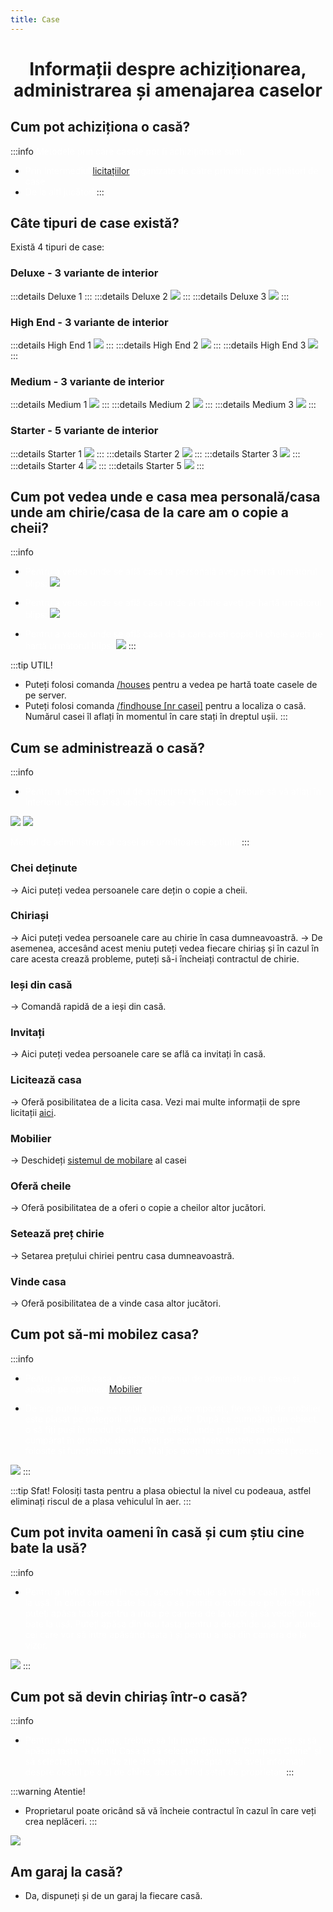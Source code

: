 ```yaml
---
title: Case
---
```

<script setup> 
    import KeyIcon from '../.vitepress/components/KeyIcon.vue'
    import Videos from '../.vitepress/components//Videos.vue';
</script>


# <span class="title-font"><center>Informații despre achiziționarea, administrarea și amenajarea caselor</center></span>

## <span class="header-font">Cum pot achiziționa o casă?</span>

:::info
<span style="color:white">Metodele prin care casele pot fi achiziționate sunt:</span>

- <span style="color:white">Prin intermediul [licitațiilor](auction) organizate de către primărie/alți deținători de case</span>
- <span style="color:white">De la alți jucători</span>
:::

## <span class="header-font">Câte tipuri de case există?</span>

Există 4 tipuri de case:

### <span class="header-font">Deluxe - 3 variante de interior</span>
:::details Deluxe 1
<Videos video-source="https://www.youtube.com/watch?v=k_ouUXLj2fY" />
:::
:::details Deluxe 2
![](https://i.imgur.com/NxzJofO.gif)
:::
:::details Deluxe 3
![](https://i.imgur.com/K9PQ8EP.gif)
:::
### <span class="header-font">High End - 3 variante de interior</span>
:::details High End 1
![](https://i.imgur.com/no8kpIT.gif)
:::
:::details High End 2
![](https://i.imgur.com/FDaPmsA.gif)
:::
:::details High End 3
![](https://i.imgur.com/LSq4i1R.gif)
:::
### <span class="header-font">Medium - 3 variante de interior</span>
:::details Medium 1
![](https://i.imgur.com/ETuHKOJ.gif)
:::
:::details Medium 2
![](https://i.imgur.com/SHuw6mm.gif)
:::
:::details Medium 3
![](https://i.imgur.com/u71HNRg.gif)
:::
### <span class="header-font">Starter - 5 variante de interior</span>
:::details Starter 1
![](https://i.imgur.com/YVQEVeT.gif)
:::
:::details Starter 2
![](https://i.imgur.com/oPuq0gG.gif)
:::
:::details Starter 3
![](https://i.imgur.com/iTutsOW.gif)
:::
:::details Starter 4
![](https://i.imgur.com/6DR4Yd6.gif)
:::
:::details Starter 5
![](https://i.imgur.com/j2uq8EG.gif)
:::

## <span class="header-font">Cum pot vedea unde e casa mea personală/casa unde am chirie/casa de la care am o copie a cheii?</span>

:::info
- <span style="color:white">Pentru a vedea unde se află casa ta personală aveți pe hartă următorul blips:</span>
![](https://i.imgur.com/x101KQM.png)

- <span style="color:white">Pentru a vedea unde se află casa unde ai chirie aveți pe hartă următorul blips:</span>
![](https://i.imgur.com/q490CkC.png)

- <span style="color:white">Pentru a vedea unde se află casa de la care aveți copie la cheie aveți pe hartă următorul blips:</span>
![](https://i.imgur.com/W8BZwkZ.png)
:::

:::tip UTIL!
- Puteți folosi comanda [/houses](/informatii/comenzi#houses) pentru a vedea pe hartă toate casele de pe server.
- Puteți folosi comanda [/findhouse [nr casei]](/informatii/comenzi#houses) pentru a localiza o casă. Numărul casei îl aflați în momentul în care stați în dreptul ușii.
:::

## <span class="header-font">Cum se administrează o casă?</span>

:::info
- <span style="color:white">Pentru a deschide meniul de administrare al casei, trebuie să vă aflați în interiorul acesteia și să apăsați tasta <KeyIcon keyType="k"/> -> Meniu Casa.</span>

![](https://i.imgur.com/IIg1K1P.png)
![](https://i.imgur.com/WYDmIL4.png)

<span style="color:white">Meniul de administrare al casei are următoarele opțiuni:</span>
:::

### <span class="header-font">Chei deținute</span>
-> Aici puteți vedea persoanele care dețin o copie a cheii.

### <span class="header-font">Chiriași</span>
-> Aici puteți vedea persoanele care au chirie în casa dumneavoastră.
-> De asemenea, accesând acest meniu puteți vedea fiecare chiriaș și în cazul în care acesta crează probleme, puteți să-i încheiați contractul de chirie.

### <span class="header-font">Ieși din casă</span>
-> Comandă rapidă de a ieși din casă.

### <span class="header-font">Invitați</span>
-> Aici puteți vedea persoanele care se află ca invitați în casă.

### <span class="header-font">Licitează casa</span>
-> Oferă posibilitatea de a licita casa. Vezi mai multe informații de spre licitații [aici](auction).

### <span class="header-font">Mobilier</span>
-> Deschideți [sistemul de mobilare](#cum-pot-sa-mi-mobilez-casa) al casei

### <span class="header-font">Oferă cheile</span>
-> Oferă posibilitatea de a oferi o copie a cheilor altor jucători.

### <span class="header-font">Setează preț chirie</span>
-> Setarea prețului chiriei pentru casa dumneavoastră.

### <span class="header-font">Vinde casa</span>
-> Oferă posibilitatea de a vinde casa altor jucători.

## <span class="header-font">Cum pot să-mi mobilez casa?</span>

:::info
- <span style="color:white">Pentru a mobila casa, deschideți meniul de administrare al casei și apăsați pe opțiunea [Mobilier](#mobilier).</span>

- <span style="color:white">De aici puteți alege ce mobilă doriți să cumpărați, fiecare tip de mobilier este plasat pe categorii și are preț diferit. După ce cumpărați un obiect, o să fiți puși în modul de editare a casei, unde puteți plasa obiectul cumpărat în orice loc doriți. Aveți pe ecran toate tastele care sunt folosite și funcționalitatea lor. Mai jos aveți un exemplu cu acest proces:</span>

![](https://i.imgur.com/b3ccfmN.gif)
:::

:::tip Sfat!
Folosiți tasta <KeyIcon keyType="x"/> pentru a plasa obiectul la nivel cu podeaua, astfel eliminați riscul de a plasa vehiculul în aer.
:::

## <span class="header-font">Cum pot invita oameni în casă și cum știu cine bate la usă?</span>

:::info
- <span style="color:white">Pentru a invita oameni în casă, aceștia trebuie să vină la casă și să bată la ușă. În când cineva bate la ușă, o să primiți o notificare pe telefon și puteți apăsa tasta <KeyIcon keyType="y"/> pentru a intra pe camera de la vizor și să vedeți cine bate la ușă. Puteți apăsa din nou tasta <KeyIcon keyType="y"/> pentru a deschide ușa (iar atunci cei care vor să intre apăsând tasta <KeyIcon keyType="e"/>) și <KeyIcon keyType="esc"/> pentru a ieși din camera de la vizor.</span>

![](https://i.imgur.com/BqOHKxg.gif)
:::

## <span class="header-font">Cum pot să devin chiriaș într-o casă?</span> 

:::info
- <span style="color:white">Pentru a deveni chiriaș, trebuie să fiți invitați în casă de proprietar și să apăsați tasta <KeyIcon keyType="k"/> -> Meniu Casa și să selectați opțiunea "Cumpara Chirie" și să selectați numărul de zile de chirie. În dreapta o să aveți informații despre costul pe o zi de chirie, acesta fiind setat de proprietar.</span>
:::

:::warning Atentie!
- Proprietarul poate oricând să vă încheie contractul în cazul în care veți crea neplăceri.
:::

![](https://i.imgur.com/ULYCfgq.png)

## <span class="header-font">Am garaj la casă?</span>

- Da, dispuneți și de un garaj la fiecare casă.
